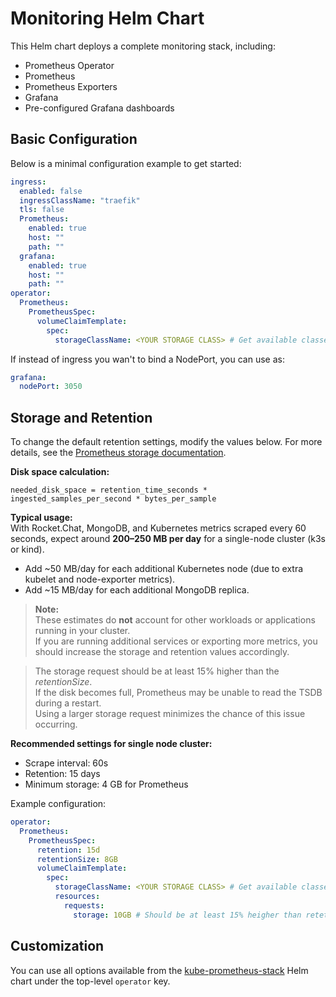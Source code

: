 # Monitoring Helm Chart

This Helm chart deploys a complete monitoring stack, including:
- Prometheus Operator
- Prometheus
- Prometheus Exporters
- Grafana
- Pre-configured Grafana dashboards

## Basic Configuration

Below is a minimal configuration example to get started:

```yaml
ingress:
  enabled: false
  ingressClassName: "traefik"
  tls: false
  Prometheus:
    enabled: true
    host: ""
    path: ""
  grafana:
    enabled: true
    host: ""
    path: ""
operator:
  Prometheus:
    PrometheusSpec:
      volumeClaimTemplate:
        spec:
          storageClassName: <YOUR STORAGE CLASS> # Get available classes with: kubectl get storageclasses.storage.k8s.io
```

If instead of ingress you wan't to bind a NodePort, you can use as:

```yaml
grafana:
  nodePort: 3050
```

## Storage and Retention

To change the default retention settings, modify the values below. For more details, see the [Prometheus storage documentation](https://prometheus.io/docs/prometheus/latest/storage/).

**Disk space calculation:**
```
needed_disk_space = retention_time_seconds * ingested_samples_per_second * bytes_per_sample
```

**Typical usage:**  
With Rocket.Chat, MongoDB, and Kubernetes metrics scraped every 60 seconds, expect around **200–250 MB per day** for a single-node cluster (k3s or kind).  
- Add ~50 MB/day for each additional Kubernetes node (due to extra kubelet and node-exporter metrics).
- Add ~15 MB/day for each additional MongoDB replica.

> **Note:**  
> These estimates do **not** account for other workloads or applications running in your cluster.  
> If you are running additional services or exporting more metrics, you should increase the storage and retention values accordingly.

> The storage request should be at least 15% higher than the *retentionSize*.  
> If the disk becomes full, Prometheus may be unable to read the TSDB during a restart.  
> Using a larger storage request minimizes the chance of this issue occurring.

**Recommended settings for single node cluster:**
- Scrape interval: 60s
- Retention: 15 days
- Minimum storage: 4 GB for Prometheus


Example configuration:
```yaml
operator:
  Prometheus:
    PrometheusSpec:
      retention: 15d
      retentionSize: 8GB
      volumeClaimTemplate:
        spec:
          storageClassName: <YOUR STORAGE CLASS> # Get available classes with: kubectl get storageclasses.storage.k8s.io
          resources:
            requests:
              storage: 10GB # Should be at least 15% heigher than retetion size
```

## Customization

You can use all options available from the [kube-prometheus-stack](https://github.com/prometheus-community/helm-charts/tree/main/charts/kube-prometheus-stack) Helm chart under the top-level `operator` key.



